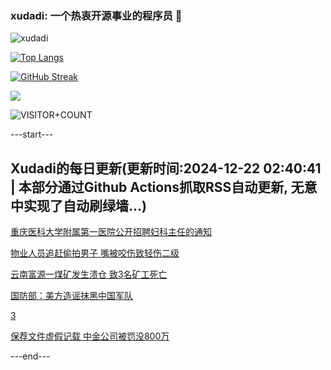 ### xudadi: 一个热衷开源事业的程序员 👋

![xudadi](https://github-readme-stats-git-masterorgs-github-readme-stats-team.vercel.app/api?username=xudadi)

[![Top Langs](https://github-readme-stats.vercel.app/api/top-langs/?username=xudadi)](https://github.com/anuraghazra/github-readme-stats)

[![GitHub Streak](https://streak-stats.demolab.com?user=xudadi&locale=zh_Hans)](https://git.io/streak-stats)

![](https://raw.githubusercontent.com/xudadi/xudadi/main/assets/github-contribution-grid-snake.svg)

![VISITOR+COUNT](https://komarev.com/ghpvc/?username=xudadi&label=VISITOR+COUNT)


---start---

## Xudadi的每日更新(更新时间:2024-12-22 02:40:41 | 本部分通过Github Actions抓取RSS自动更新, 无意中实现了自动刷绿墙...)

[重庆医科大学附属第一医院公开招聘妇科主任的通知](https://www.gongkaoleida.com/article/2239436)

[物业人员追赶偷拍男子 嘴被咬伤致轻伤二级](https://m.163.com/news/article/JJV24CBC0001899O.html)

[云南富源一煤矿发生溃仓 致3名矿工死亡](https://m.163.com/news/article/JJV1RB3J000189PS.html)

[国防部：美方造谣抹黑中国军队](https://m.163.com/news/article/JJUVCVSD0534A4SC.html)

[3](https://m.163.com/touch/news/sub/domestic)

[保荐文件虚假记载 中金公司被罚没800万](https://m.163.com/news/article/JJU82E8O0530NLC9.html)

---end---

